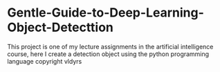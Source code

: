 # Gentle-Guide-to-Deep-Learning-Object-Detecttion
This project is one of my lecture assignments in the artificial intelligence course, here I create a detection object using the python programming language
copyright vldyrs

